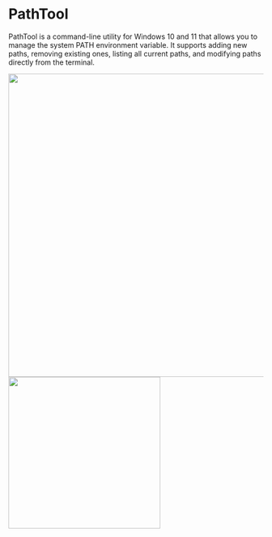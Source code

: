 # PathTool

PathTool is a command-line utility for Windows 10 and 11 that allows you to manage the system PATH environment variable. It supports adding new paths, removing existing ones, listing all current paths, and modifying paths directly from the terminal.

<p float="left">
  <img src="https://i.imgur.com/5BBlSx0.png" width="600" />
  <img src="https://i.imgur.com/od1j0YX.png" width="300" />
</p>

